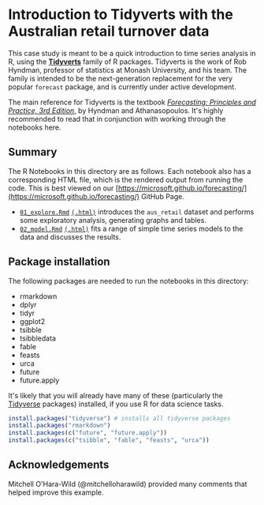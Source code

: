# Introduction to Tidyverts with the Australian retail turnover data

This case study is meant to be a quick introduction to time series analysis in R, using the [**Tidyverts**](https://tidyverts.org) family of R packages. Tidyverts is the work of Rob Hyndman, professor of statistics at Monash University, and his team. The family is intended to be the next-generation replacement for the very popular `forecast` package, and is currently under active development.

The main reference for Tidyverts is the textbook [_Forecasting: Principles and Practice, 3rd Edition_](https://otexts.com/fpp3/), by Hyndman and Athanasopoulos. It's highly recommended to read that in conjunction with working through the notebooks here.

## Summary

The R Notebooks in this directory are as follows. Each notebook also has a corresponding HTML file, which is the rendered output from running the code. This is best viewed on our [https://microsoft.github.io/forecasting/](https://microsoft.github.io/forecasting/) GitHub Page.

- [`01_explore.Rmd`](01_explore.Rmd) [`(.html)`](01_explore.nb.html) introduces the `aus_retail` dataset and performs some exploratory analysis, generating graphs and tables.
- [`02_model.Rmd`](02_model.Rmd) [`(.html)`](02_model.nb.html) fits a range of simple time series models to the data and discusses the results.

## Package installation

The following packages are needed to run the notebooks in this directory:

- rmarkdown
- dplyr
- tidyr
- ggplot2
- tsibble
- tsibbledata
- fable
- feasts
- urca
- future
- future.apply

It's likely that you will already have many of these (particularly the [Tidyverse](https://tidyverse.org) packages) installed, if you use R for data science tasks.

```r
install.packages("tidyverse") # installs all tidyverse packages
install.packages("rmarkdown")
install.packages(c("future", "future.apply"))
install.packages(c("tsibble", "fable", "feasts", "urca"))
```

## Acknowledgements

Mitchell O'Hara-Wild (@mitchelloharawild) provided many comments that helped improve this example.
